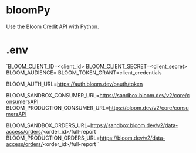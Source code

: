 # bloomPy
Use the Bloom Credit API with Python.


# .env


`BLOOM_CLIENT_ID=<client_id>
BLOOM_CLIENT_SECRET=<client_secret>
BLOOM_AUDIENCE=<audience>
BLOOM_TOKEN_GRANT=client_credentials

BLOOM_AUTH_URL=https://auth.bloom.dev/oauth/token

BLOOM_SANDBOX_CONSUMER_URL=https://sandbox.bloom.dev/v2/core/consumersAPI
BLOOM_PRODUCTION_CONSUMER_URL=https://bloom.dev/v2/core/consumersAPI

BLOOM_SANDBOX_ORDERS_URL=https://sandbox.bloom.dev/v2/data-access/orders/<order_id>/full-report
BLOOM_PRODUCTION_ORDERS_URL=https://bloom.dev/v2/data-access/orders/<order_id>/full-report
`